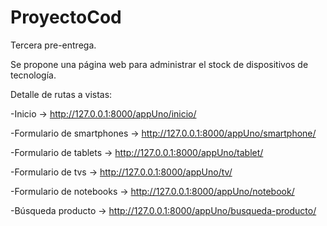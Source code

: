 # ProyectoCod
Tercera pre-entrega.

Se propone una página web para administrar el stock de dispositivos de tecnología.

Detalle de rutas a vistas:

  -Inicio -> http://127.0.0.1:8000/appUno/inicio/
  
  -Formulario de smartphones -> http://127.0.0.1:8000/appUno/smartphone/
  
  -Formulario de tablets -> http://127.0.0.1:8000/appUno/tablet/
  
  -Formulario de tvs -> http://127.0.0.1:8000/appUno/tv/
  
  -Formulario de notebooks -> http://127.0.0.1:8000/appUno/notebook/
  
  -Búsqueda producto -> http://127.0.0.1:8000/appUno/busqueda-producto/
  
  
